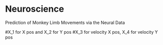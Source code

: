 # Neuroscience
Prediction of Monkey Limb Movements via the Neural Data


#X_1 for X pos and X_2 for Y pos
#X_3 for velocity X pos, X_4 for velocity Y pos

